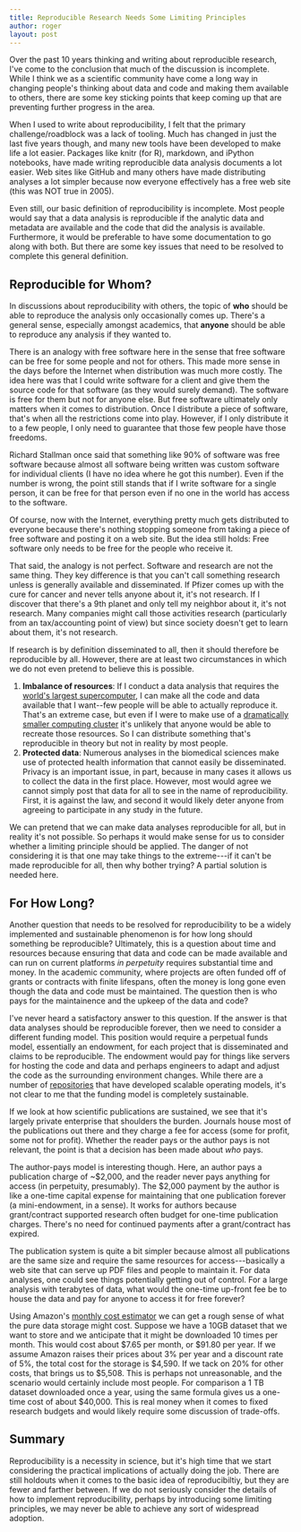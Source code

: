 ```yaml
---
title: Reproducible Research Needs Some Limiting Principles
author: roger
layout: post
---
```


Over the past 10 years thinking and writing about reproducible research, I've come to the conclusion that much of the discussion is incomplete. While I think we as a scientific community have come a long way in changing people's thinking about data and code and making them available to others, there are some key sticking points that keep coming up that are preventing further progress in the area.

When I used to write about reproducibility, I felt that the primary challenge/roadblock was a lack of tooling. Much has changed in just the last five years though, and many new tools have been developed to make life a lot easier. Packages like knitr (for R), markdown, and iPython notebooks, have made writing reproducible data analysis documents a lot easier. Web sites like GitHub and many others have made distributing analyses a lot simpler because now everyone effectively has a free web site (this was NOT true in 2005).

Even still, our basic definition of reproducibility is incomplete. Most people would say that a data analysis is reproducible if the analytic data and metadata are available and the code that did the analysis is available. Furthermore, it would be preferable to have some documentation to go along with both. But there are some key issues that need to be resolved to complete this general definition.

## Reproducible for Whom?

In discussions about reproducibility with others, the topic of **who** should be able to reproduce the analysis only occasionally comes up. There's a general sense, especially amongst academics, that **anyone** should be able to reproduce any analysis if they wanted to. 

There is an analogy with free software here in the sense that free software can be free for some people and not for others. This made more sense in the days before the Internet when distribution was much more costly. The idea here was that I could write software for a client and give them the source code for that software (as they would surely demand). The software is free for them but not for anyone else. But free software ultimately only matters when it comes to distribution. Once I distribute a piece of software, that's when all the restrictions come into play. However, if I only distribute it to a few people, I only need to guarantee that those few people have those freedoms. 

Richard Stallman once said that something like 90% of software was free software because almost all software being written was custom software for individual clients (I have no idea where he got this number). Even if the number is wrong, the point still stands that if I write software for a single person, it can be free for that person even if no one in the world has access to the software.

Of course, now with the Internet, everything pretty much gets distributed to everyone because there's nothing stopping someone from taking a piece of free software and posting it on a web site. But the idea still holds: Free software only needs to be free for the people who receive it.

That said, the analogy is not perfect. Software and research are not the same thing. They key difference is that you can't call something research unless is generally available and disseminated.  If Pfizer comes up with the cure for cancer and never tells anyone about it, it's not research. If I discover that there's a 9th planet and only tell my neighbor about it, it's not research. Many companies might call those activities research (particularly from an tax/accounting point of view) but since society doesn't get to learn about them, it's not research.

If research is by definition disseminated to all, then it should therefore be reproducible by all. However, there are at least two circumstances in which we do not even pretend to believe this is possible.

1. **Imbalance of resources**: If I conduct a data analysis that requires the [world's largest supercomputer](https://www.top500.org/lists/2016/06/), I can make all the code and data available that I want--few people will be able to actually reproduce it. That's an extreme case, but even if I were to make use of a [dramatically smaller computing cluster](https://jhpce.jhu.edu) it's unlikely that anyone would be able to recreate those resources. So I can distribute something that's reproducible in theory but not in reality by most people.
2. **Protected data**: Numerous analyses in the biomedical sciences make use of protected health information that cannot easily be disseminated. Privacy is an important issue, in part, because in many cases it allows us to collect the data in the first place. However, most would agree we cannot simply post that data for all to see in the name of reproducibility. First, it is against the law, and second it would likely deter anyone from agreeing to participate in any study in the future.

We can pretend that we can make data analyses reproducible for all, but in reality it's not possible. So perhaps it would make sense for us to consider whether a limiting principle should be applied. The danger of not considering it is that one may take things to the extreme---if it can't be made reproducible for all, then why bother trying? A partial solution is needed here.


## For How Long?

Another question that needs to be resolved for reproducibility to be a widely implemented and sustainable phenomenon is for how long should something be reproducible? Ultimately, this is a question about time and resources because ensuring that data and code can be made available and can run on current platforms *in perpetuity* requires substantial time and money. In the academic community, where projects are often funded off of grants or contracts with finite lifespans, often the money is long gone even though the data and code must be maintained. The question then is who pays for the maintainence and the upkeep of the data and code?

I've never heard a satisfactory answer to this question. If the answer is that data analyses should be reproducible forever, then we need to consider a different funding model. This position would require a perpetual funds model, essentially an endowment, for each project that is disseminated and claims to be reproducible. The endowment would pay for things like servers for hosting the code and data and perhaps engineers to adapt and adjust the code as the surrounding environment changes. While there are a number of [repositories](http://dataverse.org) that have developed scalable operating models, it's not clear to me that the funding model is completely sustainable. 

If we look at how scientific publications are sustained, we see that it's largely private enterprise that shoulders the burden. Journals house most of the publications out there and they charge a fee for access (some for profit, some not for profit). Whether the reader pays or the author pays is not relevant, the point is that a decision has been made about *who* pays.

The author-pays model is interesting though. Here, an author pays a publication charge of ~$2,000, and the reader never pays anything for access (in perpetuity, presumably). The $2,000 payment by the author is like a one-time capital expense for maintaining that one publication forever (a mini-endowment, in a sense). It works for authors because grant/contract supported research often budget for one-time publication charges. There's no need for continued payments after a grant/contract has expired.

The publication system is quite a bit simpler because almost all publications are the same size and require the same resources for access---basically a web site that can serve up PDF files and people to maintain it. For data analyses, one could see things potentially getting out of control. For a large analysis with terabytes of data, what would the one-time up-front fee be to house the data and pay for anyone to access it for free forever? 

Using Amazon's [monthly cost estimator](http://calculator.s3.amazonaws.com/index.html) we can get a rough sense of what the pure data storage might cost. Suppose we have a 10GB dataset that we want to store and we anticipate that it might be downloaded 10 times per month. This would cost about $7.65 per month, or $91.80 per year. If we assume Amazon raises their prices about 3% per year and a discount rate of 5%, the total cost for the storage is $4,590. If we tack on 20% for other costs, that brings us to $5,508. This is perhaps not unreasonable, and the scenario would certainly include most people. For comparison a 1 TB dataset downloaded once a year, using the same formula gives us a one-time cost of about $40,000. This is real money when it comes to fixed research budgets and would likely require some discussion of trade-offs.


## Summary

Reproducibility is a necessity in science, but it's high time that we start considering the practical implications of actually doing the job. There are still holdouts when it comes to the basic idea of reproducibiltiy, but they are fewer and farther between. If we do not seriously consider the details of how to implement reproducibility, perhaps by introducing some limiting principles, we may never be able to achieve any sort of widespread adoption.